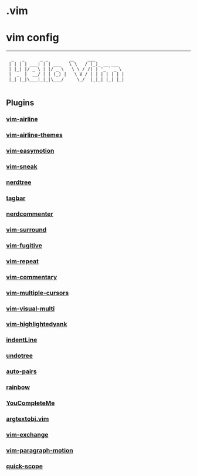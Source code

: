 # .vim

# vim config

---


```
  _   _      _ _        __     ___           
 | | | | ___| | | ___   \ \   / (_)_ __ ___  
 | |_| |/ _ \ | |/ _ \   \ \ / /| | '_ ` _ \ 
 |  _  |  __/ | | (_) |   \ V / | | | | | | |
 |_| |_|\___|_|_|\___/     \_/  |_|_| |_| |_|
                                             
```

## Plugins

### [vim-airline](https://github.com/vim-airline/vim-airline)

### [vim-airline-themes](https://github.com/vim-airline/vim-airline-themes#vim-airline-themes--)

### [vim-easymotion](https://github.com/easymotion/vim-easymotion)

### [vim-sneak](https://github.com/justinmk/vim-sneak)

### [nerdtree](https://github.com/preservim/nerdtree)

### [tagbar](https://github.com/preservim/tagbar)

### [nerdcommenter](https://github.com/preservim/nerdcommenter)

### [vim-surround](https://github.com/tpope/vim-surround)

### [vim-fugitive](https://github.com/tpope/vim-fugitive)

### [vim-repeat](https://github.com/tpope/vim-repeat)

### [vim-commentary](https://github.com/tpope/vim-commentary)

### [vim-multiple-cursors](https://github.com/terryma/vim-multiple-cursors)

### [vim-visual-multi](https://github.com/mg979/vim-visual-multi)

### [vim-highlightedyank](https://github.com/machakann/vim-highlightedyank)

### **[indentLine](https://github.com/Yggdroot/indentLine)**

### [undotree](https://github.com/mbbill/undotree)

### [auto-pairs](https://github.com/jiangmiao/auto-pairs)

### [rainbow](https://github.com/luochen1990/rainbow)

### [YouCompleteMe](https://github.com/ycm-core/YouCompleteMe)

### [argtextobj.vim](https://www.vim.org/scripts/download_script.php?src_id=11985)

### [vim-exchange](https://github.com/tommcdo/vim-exchange)

### **[vim-paragraph-motion](https://github.com/dbakker/vim-paragraph-motion)**

### **[quick-scope](https://github.com/unblevable/quick-scope)**
